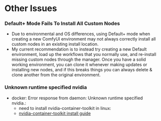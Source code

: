# Other Issues

### Default+ Mode Fails To Install All Custom Nodes

- Due to environmental and OS differences, using Default+ mode when creating a new ComfyUI environment may not always correctly install all custom nodes in an existing install location.
- My current recommendation is to instead try creating a new Default environment, load up the workflows that you normally use, and re-install missing custom nodes through the manager. Once you have a solid working environment, you can clone it whenever making updates or installing new nodes, and if this breaks things you can always delete & clone another from the original environment.

### Unknown runtime specified nvidia

- docker: Error response from daemon: Unknown runtime specified nvidia.:
    - need to install nvidia-container-toolkit in linux:
    - [nvidia-container-toolkit install guide](https://docs.nvidia.com/datacenter/cloud-native/container-toolkit/latest/install-guide.html)